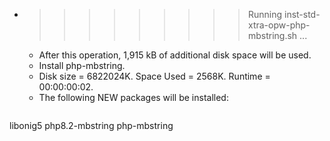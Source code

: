 * >>>>>>>>> Running inst-std-xtra-opw-php-mbstring.sh ...
  * After this operation, 1,915 kB of additional disk space will be used.
  * Install php-mbstring.
  * Disk size = 6822024K. Space Used = 2568K. Runtime = 00:00:00:02.
  * The following NEW packages will be installed:
  ```bash
libonig5 php8.2-mbstring php-mbstring
  ```
